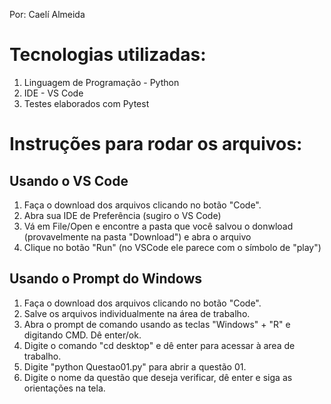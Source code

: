 Por: Caelí Almeida

# Tecnologias utilizadas:
01. Linguagem de Programação - Python
02. IDE - VS Code
03. Testes elaborados com Pytest

# Instruções para rodar os arquivos:

## Usando o VS Code

1. Faça o download dos arquivos clicando no botão "Code".
1. Abra sua IDE de Preferência (sugiro o VS Code)
1. Vá em File/Open e encontre a pasta que você salvou o donwload (provavelmente na pasta "Download") e abra o arquivo
1. Clique no botão "Run" (no VSCode ele parece com o símbolo de "play")

## Usando o Prompt do Windows

1. Faça o download dos arquivos clicando no botão "Code".
1. Salve os arquivos individualmente na área de trabalho.
1. Abra o prompt de comando usando as teclas "Windows" + "R" e digitando CMD. Dê enter/ok.
1. Digite o comando "cd desktop" e dê enter para acessar à area de trabalho.
1. Digite "python Questao01.py" para abrir a questão 01.
1. Digite o nome da questão que deseja verificar, dê enter e siga as orientações na tela.